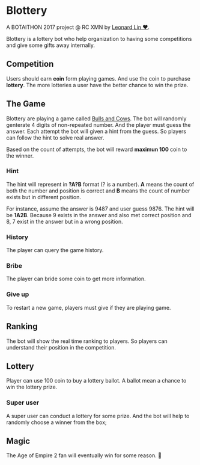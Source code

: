 # Blottery

A BOTAITHON 2017 project @ RC XMN by [Leonard Lin ❤️](mailto:leonard.lin@ringcentral.com).

Blottery is a lottery bot who help organization to having some competitions and give some gifts away internally. 

## Competition

Users should earn **coin** form playing games. And use the coin to purchase **lottery**.  The more lotteries a user have the better chance to win the prize.

## The Game 

Blottery are playing a game called [Bulls and Cows](https://en.wikipedia.org/wiki/Bulls_and_Cows). The bot will randomly genterate 4 digits of non-repeated number. And the player must guess the answer. Each attempt the bot will given a hint from the guess. So players can follow the hint to solve real answer.

Based on the count of attempts, the bot will reward **maximun 100** coin to the winner.

### Hint

The hint will represent in **?A?B** format (? is a number). **A** means the count of both the number and position is correct and **B** means the count of number exists but in different position.

For instance, assume the answer is 9487 and user guess 9876. The hint will be **1A2B**. Because 9 exists in the answer and also met correct position and 8, 7 exist in the answer but in a wrong position.

### History

The player can query the game history.

### Bribe 

The player can bride some coin to get more information.

### Give up

To restart a new game, players must give if they are playing game.

## Ranking

The bot will show the real time ranking to players. So players can understand their position in the competition.

## Lottery

Player can use 100 coin to buy a lottery ballot. A ballot mean a chance to win the lottery prize.

### Super user

A super user can conduct a lottery for some prize. And the bot will help to randomly choose a winner from the box; 

## Magic

The Age of Empire 2 fan will eventually win for some reason. 🤣
